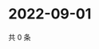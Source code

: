 # 2022-09-01

共 0 条

<!-- BEGIN WEIBO -->
<!-- 最后更新时间 Thu Sep 01 2022 02:06:49 GMT+0800 (China Standard Time) -->

<!-- END WEIBO -->
